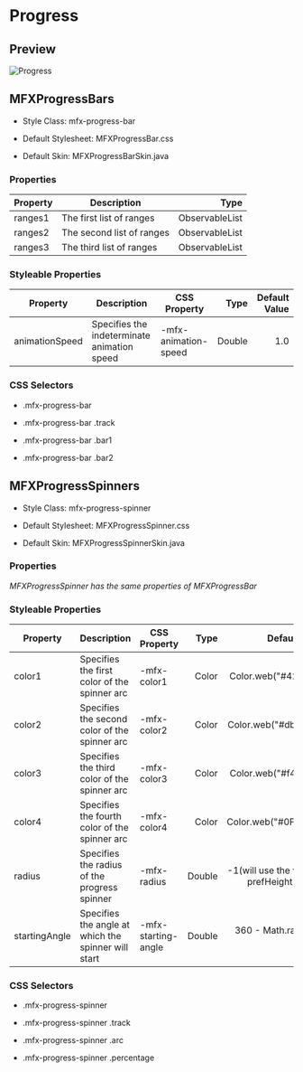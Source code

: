 # Progress

## Preview

<img src="https://imgur.com/2E6X3uJ.gif" alt="Progress">

## MFXProgressBars

- Style Class: mfx-progress-bar

- Default Stylesheet: MFXProgressBar.css

- Default Skin: MFXProgressBarSkin.java

### Properties

| Property | Description               | Type           |
| -------- | ------------------------- | --------------:|
| ranges1  | The first list of ranges  | ObservableList |
| ranges2  | The second list of ranges | ObservableList |
| ranges3  | The third list of ranges  | ObservableList |

### Styleable Properties

| Property       | Description                                 | CSS Property         | Type   | Default Value |
| -------------- | ------------------------------------------- | -------------------- | ------:| -------------:|
| animationSpeed | Specifies the indeterminate animation speed | -mfx-animation-speed | Double | 1.0           |

### CSS Selectors

- .mfx-progress-bar

- .mfx-progress-bar .track

- .mfx-progress-bar .bar1

- .mfx-progress-bar .bar2

## MFXProgressSpinners

- Style Class: mfx-progress-spinner

- Default Stylesheet: MFXProgressSpinner.css

- Default Skin: MFXProgressSpinnerSkin.java

### Properties

*MFXProgressSpinner has the same properties of MFXProgressBar*

### Styleable Properties

| Property      | Description                                         | CSS Property        | Type   | Default Value                               |
| ------------- | --------------------------------------------------- | ------------------- | ------:| -------------------------------------------:|
| color1        | Specifies the first color of the spinner arc        | -mfx-color1         | Color  | Color.web("#4285f4")                        |
| color2        | Specifies the second color of the spinner arc       | -mfx-color2         | Color  | Color.web("#db4437")                        |
| color3        | Specifies the third color of the spinner arc        | -mfx-color3         | Color  | Color.web("#f4b400")                        |
| color4        | Specifies the fourth color of the spinner arc       | -mfx-color4         | Color  | Color.web("#0F9D58")                        |
| radius        | Specifies the radius of the progress spinner        | -mfx-radius         | Double | -1(will use the value of prefHeight(width)) |
| startingAngle | Specifies the angle at which the spinner will start | -mfx-starting-angle | Double | 360 - Math.random() * 720                   |

### CSS Selectors

- .mfx-progress-spinner

- .mfx-progress-spinner .track

- .mfx-progress-spinner .arc

- .mfx-progress-spinner .percentage
